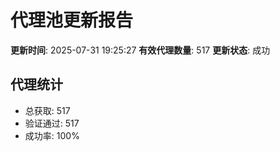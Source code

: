 # 代理池更新报告

**更新时间**: 2025-07-31 19:25:27
**有效代理数量**: 517
**更新状态**:  成功

## 代理统计
- 总获取: 517
- 验证通过: 517
- 成功率: 100%
